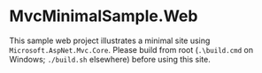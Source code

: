 MvcMinimalSample.Web
===
This sample web project illustrates a minimal site using `Microsoft.AspNet.Mvc.Core`.
Please build from root (`.\build.cmd` on Windows; `./build.sh` elsewhere) before using this site.